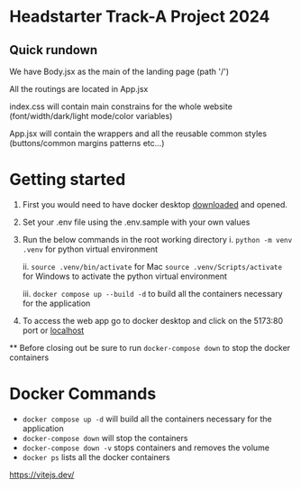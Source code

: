 # Headstarter Track-A Project 2024

## Quick rundown

We have Body.jsx as the main of the landing page (path '/')

All the routings are located in App.jsx

index.css will contain main constrains for the whole website (font/width/dark/light mode/color variables)

App.jsx will contain the wrappers and all the reusable common styles (buttons/common margins patterns etc...)

# Getting started
1. First you would need to have docker desktop [downloaded](https://www.docker.com/products/docker-desktop/) and opened.

2. Set your .env file using the .env.sample with your own values

3. Run the below commands in the root working directory
    i. ```python -m venv .venv``` for python virtual environment

    ii. ```source .venv/bin/activate```  for Mac
        ```source .venv/Scripts/activate``` for Windows
        to activate the python virtual environment
    
    iii. ```docker compose up --build -d``` to build all the containers necessary for the application

4. To access the web app go to docker desktop and click on the 5173:80 port or [localhost](http://localhost:5173)

** Before closing out be sure to run ```docker-compose down``` to stop the docker containers

# Docker Commands
- ```docker compose up -d``` will build all the containers necessary for the application
- ```docker-compose down``` will stop the containers
- ```docker-compose down -v``` stops containers and removes the volume
- ```docker ps``` lists all the docker containers

https://vitejs.dev/